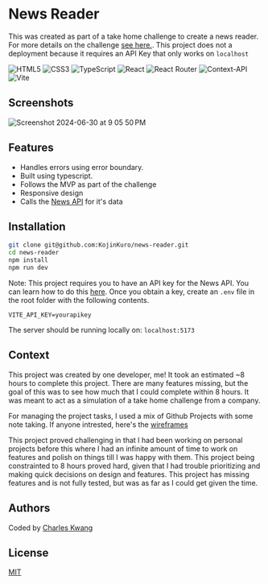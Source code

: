 # News Reader

This was created as part of a take home challenge to create a news reader. For more details on the challenge [see here.](https://mod4.turing.edu/projects/take_home/take_home_fe). This project does not a deployment because it requires an API Key that only works on `localhost`

![HTML5](https://img.shields.io/badge/html5-%23E34F26.svg?style=for-the-badge&logo=html5&logoColor=white)
![CSS3](https://img.shields.io/badge/css3-%231572B6.svg?style=for-the-badge&logo=css3&logoColor=white)
![TypeScript](https://img.shields.io/badge/typescript-%23007ACC.svg?style=for-the-badge&logo=typescript&logoColor=white)
![React](https://img.shields.io/badge/react-%2320232a.svg?style=for-the-badge&logo=react&logoColor=%2361DAFB)
![React Router](https://img.shields.io/badge/React_Router-CA4245?style=for-the-badge&logo=react-router&logoColor=white)
![Context-API](https://img.shields.io/badge/Context--Api-000000?style=for-the-badge&logo=react)
![Vite](https://img.shields.io/badge/vite-%23646CFF.svg?style=for-the-badge&logo=vite&logoColor=white)

## Screenshots

![Screenshot 2024-06-30 at 9 05 50 PM](https://github.com/KojinKuro/news-reader/assets/11234292/95d06268-43f9-41d6-ae0d-fa9340c656f0)

## Features

- Handles errors using error boundary.
- Built using typescript.
- Follows the MVP as part of the challenge
- Responsive design
- Calls the [News API](https://newsapi.org/) for it's data

## Installation

```bash
git clone git@github.com:KojinKuro/news-reader.git
cd news-reader
npm install
npm run dev
```

Note: This project requires you to have an API key for the News API. You can learn how to do this [here](https://newsapi.org/docs/get-started). Once you obtain a key, create an `.env` file in the root folder with the following contents.

```
VITE_API_KEY=yourapikey
```

The server should be running locally on: `localhost:5173`

## Context

This project was created by one developer, me! It took an estimated ~8 hours to complete this project. There are many features missing, but the goal of this was to see how much that I could complete within 8 hours. It was meant to act as a simulation of a take home challenge from a company.

For managing the project tasks, I used a mix of Github Projects with some note taking. If anyone intrested, here's the [wireframes](https://www.figma.com/design/5KCOPVOCorNC51uUfAqviS/Untitled?node-id=0-1&t=wYm3IQWFNoCS4suD-1)

This project proved challenging in that I had been working on personal projects before this where I had an infinite amount of time to work on features and polish on things till I was happy with them. This project being constrainted to 8 hours proved hard, given that I had trouble prioritizing and making quick decisions on design and features. This project has missing features and is not fully tested, but was as far as I could get given the time.

## Authors

Coded by [Charles Kwang](https://www.github.com/KojinKuro)

## License

[MIT](https://choosealicense.com/licenses/mit/)
